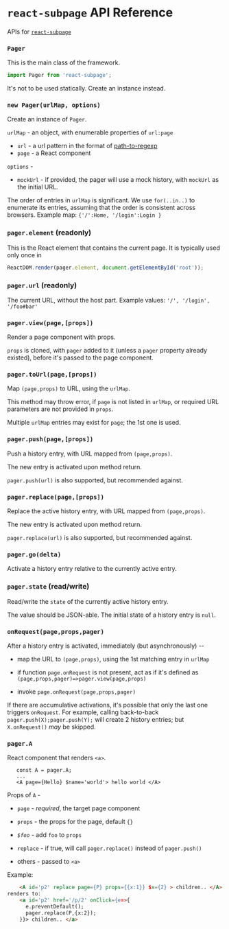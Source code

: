 # `react-subpage` API Reference

APIs for
[`react-subpage`](https://github.com/zhong-j-yu/react-subpage)


### `Pager`

This is the main class of the framework.

``` js
import Pager from 'react-subpage';
```

It's not to be used statically. Create an instance instead.

### `new Pager(urlMap, options)`

Create an instance of `Pager`.

`urlMap` - an object, with enumerable properties of `url:page`
- `url` - a url pattern in the format of
  [path-to-regexp](https://github.com/pillarjs/path-to-regexp#parameters)
- `page` - a React component

`options` -
- `mockUrl` - if provided, the pager will use a mock history,
  with `mockUrl` as the initial URL.

The order of entries in `urlMap` is significant.
We use `for(..in..)` to enumerate its entries,
assuming that the order is consistent across browsers.
Example map: `{'/':Home, '/login':Login }`

### `pager.element` (readonly)

This is the React element that contains the current page.
It is typically used only once in

```js
ReactDOM.render(pager.element, document.getElementById('root'));
```

### `pager.url` (readonly)

The current URL, without the host part.
Example values: `'/', '/login', '/foo#bar'`


### `pager.view(page,[props])`

Render a page component with props.

`props` is cloned, with `pager` added to it
(unless a `pager` property already existed),
before it's passed to the page component.


### `pager.toUrl(page,[props])`

Map `(page,props)` to URL, using the `urlMap`.

This method may throw error, if `page` is not listed in `urlMap`,
or required URL parameters are not provided in `props`.

Multiple `urlMap` entries may exist for `page`; the 1st one is used.

### `pager.push(page,[props])`

Push a history entry, with URL mapped from `(page,props)`.

The new entry is activated upon method return.

`pager.push(url)` is also supported, but recommended against.

### `pager.replace(page,[props])`

Replace the active history entry, with URL mapped from `(page,props)`.

The new entry is activated upon method return.

`pager.replace(url)` is also supported, but recommended against.

### `pager.go(delta)`

Activate a history entry relative to the currently active entry.


### `pager.state` (read/write)

Read/write the `state` of the currently active history entry.

The value should be JSON-able.
The initial state of a history entry is `null`.



### `onRequest(page,props,pager)`

After a history entry is activated, immediately (but asynchronously) --

- map the URL to `(page,props)`,
  using the 1st matching entry in `urlMap`

- if function `page.onRequest` is not present, act as if
  it's defined as <br/> `(page,props,pager)=>pager.view(page,props)`

- invoke `page.onRequest(page,props,pager)`

If there are accumulative activations,
it's possible that only the last one triggers `onRequest`.
For example, calling back-to-back `pager.push(X);pager.push(Y);`
will create 2 history entries; but `X.onRequest()` *may* be skipped.


### `pager.A`

React component that renders `<a>`.

```
   const A = pager.A;
   ...
   <A page={Hello} $name='world'> hello world </A>
```

Props of `A` -

- `page` - *required*, the target page component

- `props` - the props for the page, default `{}`

- *`$foo`* - add `foo` to `props`

- `replace` - if true, will call `pager.replace()` instead of `pager.push()`

- others - passed to `<a>`

Example:

```html
    <A id='p2' replace page={P} props={{x:1}} $x={2} > children.. </A>
renders to:
    <a id='p2' href='/p/2' onClick={e=>{
      e.preventDefault();
      pager.replace(P,{x:2});
    }}> children.. </a>
```
